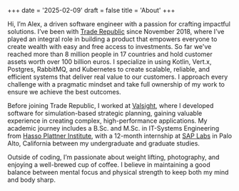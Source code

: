 +++
date = '2025-02-09'
draft = false
title = 'About'
+++

Hi, I’m Alex, a driven software engineer with a passion for crafting impactful solutions. I’ve been with [Trade Republic](https://traderepublic.com) since November 2018, where I’ve played an integral role in building a product that empowers everyone to create wealth with easy and free access to investments. So far we've reached more than 8 million people in 17 countries and hold customer assets worth over 100 billion euros. I specialize in using Kotlin, Vert.x, Postgres, RabbitMQ, and Kubernetes to create scalable, reliable, and efficient systems that deliver real value to our customers. I approach every challenge with a pragmatic mindset and take full ownership of my work to ensure we achieve the best outcomes.

Before joining Trade Republic, I worked at [Valsight](https://valsight.com), where I developed software for simulation-based strategic planning, gaining valuable experience in creating complex, high-performance applications. My academic journey includes a B.Sc. and M.Sc. in IT-Systems Engineering from [Hasso Plattner Institute](https://hpi.de), with a 12-month internship at [SAP Labs](https://www.sap.com/about/company/innovation/labs.html) in Palo Alto, California between my undergraduate and graduate studies.

Outside of coding, I’m passionate about weight lifting, photography, and enjoying a well-brewed cup of coffee. I believe in maintaining a good balance between mental focus and physical strength to keep both my mind and body sharp.